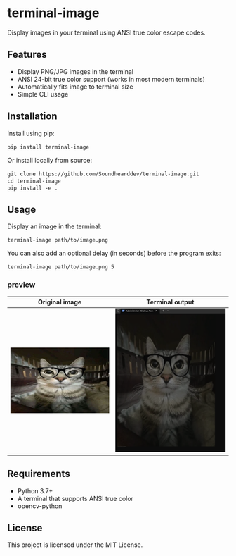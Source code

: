 # terminal-image

Display images in your terminal using ANSI true color escape codes.

## Features

- Display PNG/JPG images in the terminal
- ANSI 24-bit true color support (works in most modern terminals)
- Automatically fits image to terminal size
- Simple CLI usage

## Installation

Install using pip:

```
pip install terminal-image
```

Or install locally from source:

```
git clone https://github.com/Soundhearddev/terminal-image.git
cd terminal-image
pip install -e .
```

## Usage

Display an image in the terminal:

```
terminal-image path/to/image.png
```

You can also add an optional delay (in seconds) before the program exits:

```
terminal-image path/to/image.png 5
```
 
### preview

| Original image            | Terminal output                    |
|---------------------------|------------------------------------|
| ![Original](test3.png)    | ![Preview](Screenshots\cat.png)   |

## Requirements

- Python 3.7+
- A terminal that supports ANSI true color
- opencv-python

## License

This project is licensed under the MIT License.
